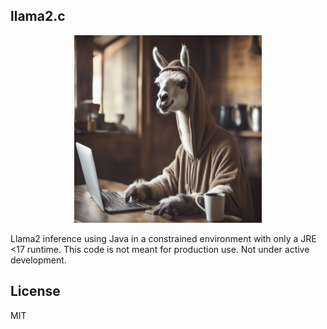 ## llama2.c

<p align="center">
  <img src="llama_java.jpg" width="300" height="300" alt="Llama Java">
</p>

Llama2 inference using Java in a constrained environment with only a JRE <17 runtime. This code is not meant for production use. Not under active development.

## License

MIT
